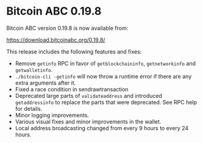 Bitcoin ABC 0.19.8
==================

Bitcoin ABC version 0.19.8 is now available from:

  <https://download.bitcoinabc.org/0.19.8/>

This release includes the following features and fixes:

- Remove `getinfo` RPC in favor of `getblockchaininfo`, `getnetworkinfo` and `getwalletinfo`.
- `./bitcoin-cli -getinfo` will now throw a runtime error if there are any extra arguments after it.
- Fixed a race condition in sendrawtransaction
- Deprecated large parts of `validateaddress` and introduced `getaddressinfo` to replace the parts that were deprecated.
  See RPC help for details.
- Minor logging improvements.
- Various visual fixes and minor improvements in the wallet.
- Local address broadcasting changed from every 9 hours to every 24 hours.
